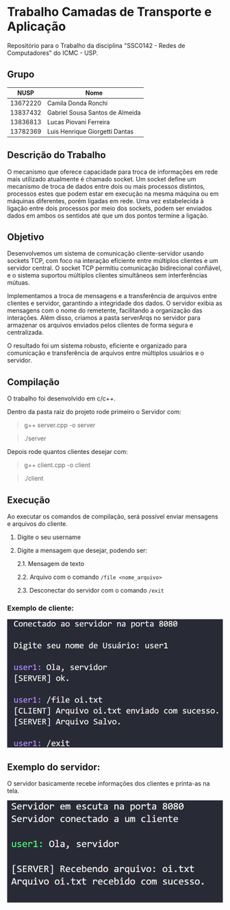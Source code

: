 # Trabalho Camadas de Transporte e Aplicação

Repositório para o Trabalho da disciplina "SSC0142 - Redes de Computadores" do ICMC - USP.

## Grupo
| NUSP  | Nome |
| ------------- | ------------- |
| 13672220  | Camila Donda Ronchi  |
| 13837432  | Gabriel Sousa Santos de Almeida  |
| 13836813 | Lucas Piovani Ferreira |
| 13782369 | Luis Henrique Giorgetti Dantas |

## Descrição do Trabalho
O mecanismo	que	oferece	capacidade para	 troca de informações em rede mais utilizado atualmente é chamado socket. Um socket define um mecanismo de troca de dados entre dois ou mais processos distintos, processos estes que podem	estar em execução na mesma	máquina	ou em máquinas diferentes, porém ligadas em rede. Uma vez estabelecida à ligação entre dois processos por meio dos sockets, podem ser enviados dados em ambos os sentidos até que um dos pontos termine a ligação.

## Objetivo

Desenvolvemos um sistema de comunicação cliente-servidor usando sockets TCP, com foco na interação eficiente entre múltiplos clientes e um servidor central. O socket TCP permitiu comunicação bidirecional confiável, e o sistema suportou múltiplos clientes simultâneos sem interferências mútuas.

Implementamos a troca de mensagens e a transferência de arquivos entre clientes e servidor, garantindo a integridade dos dados. O servidor exibia as mensagens com o nome do remetente, facilitando a organização das interações. Além disso, criamos a pasta serverArqs no servidor para armazenar os arquivos enviados pelos clientes de forma segura e centralizada.

O resultado foi um sistema robusto, eficiente e organizado para comunicação e transferência de arquivos entre múltiplos usuários e o servidor.

## Compilação

O trabalho foi desenvolvido em c/c++.

Dentro da pasta raiz do projeto rode primeiro o Servidor com:
> g++ server.cpp -o server

>./server

Depois rode quantos clientes desejar com:
> g++ client.cpp -o client

>./client

## Execução
Ao executar os comandos de compilação, será possível enviar mensagens e arquivos do cliente.

1. Digite o seu username

2. Digite a mensagem que desejar, podendo ser:

    2.1. Mensagem de texto

    2.2. Arquivo com o comando `/file <nome_arquivo>`

    2.3. Desconectar do servidor com o comando `/exit`

### Exemplo de cliente:
![alt text](exemploClient.png)

## Exemplo do servidor:
O servidor basicamente recebe informações dos clientes e printa-as na tela.

![alt text](exemploServidor.png)